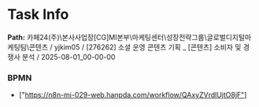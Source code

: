 # Task Info

**Path:** 카페24(주)\본사사업장\[CG]MI본부\마케팅센터\성장전략그룹\글로벌디지털마케팅팀\콘텐츠 / yjkim05 / [276262] 소셜 운영 콘텐츠 기획 _ [콘텐츠] 소비자 및 경쟁사 분석 / 2025-08-01_00-00-00

### BPMN
- ["https://n8n-mi-029-web.hanpda.com/workflow/QAxyZVrdlUjtO8jF"]

